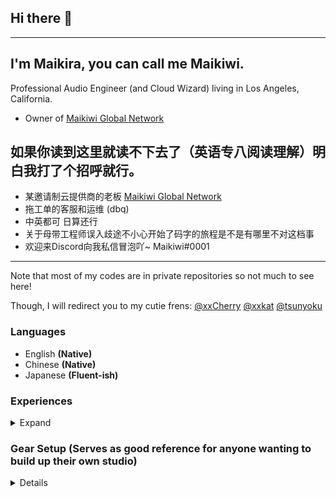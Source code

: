 ## Hi there 👋

---

## I'm Maikira, you can call me Maikiwi. 
Professional Audio Engineer (and Cloud Wizard) living in Los Angeles, California. 
- Owner of [Maikiwi Global Network](https://mai.kiwi)

## 如果你读到这里就读不下去了（英语专八阅读理解）明白我打了个招呼就行。
- 某邀请制云提供商的老板 [Maikiwi Global Network](https://mai.kiwi)
- 拖工单的客服和运维 (dbq)
- 中英都可 日算还行
- 关于母带工程师误入歧途不小心开始了码字的旅程是不是有哪里不对这档事
- 欢迎来Discord向我私信冒泡吖~ Maikiwi#0001
--- 

Note that most of my codes are in private repositories so not much to see here!

Though, I will redirect you to my cutie frens:
[@xxCherry](https://github.com/xxCherry)
[@xxkat](https://github.com/xxkat)
[@tsunyoku](https://github.com/tsunyoku)

### Languages
- English **(Native)**
- Chinese **(Native)**
- Japanese **(Fluent-ish)**

### Experiences
<details>
<summary>Expand</summary>

6 years to date - Professional Audio Engineer + Operating an audio company

- Corrective DSP & Audio Circuit Design (Eliminating Crosstalk etc)
- Mastering & Audio Signal Manipulation
- Psychoacoustics 
- Python & Tensorflow (AI; Statistics)
- IoT/IaaS (MGN Est. 2018)
</details>

### Gear Setup (Serves as good reference for anyone wanting to build up their own studio)
<details>
  
- CPU | i9-10900K + 240mm Liquid Cooling
- GPU | RTX 3090 + 240mm Liquid Cooling
- RAM | 128GB DDR4-3200 Corsair Vengeance
- Monitor | Samsung Odyssey G9 & LG 29UM68-P
- Keyboard | Logitech G815
- Mouse | Logitech G903
- Headphones | HD 800S (I use this the most out of like a million)
- IEMs | 64 Audio U12t; Sony IER-Z1R; Shure SE846; AKG N5005 + other irrelevant stuff 
- Desktop Amp | Sony TA-ZH1ES 
- Desktop DAC | RME ADI-2-DAC FS
- Monitors | Genelec 8351B x2; W371A x1
- Audio Interface | RME Babyface Pro FS
- Microphone | Neumann U87Ai & Shure SM7b for discord; An used KU100 (but normally checked out to content creators)
- Daily Driver Laptop | Decked Out Macbook Pro 16' (5600M GPU) 
  
</details>
